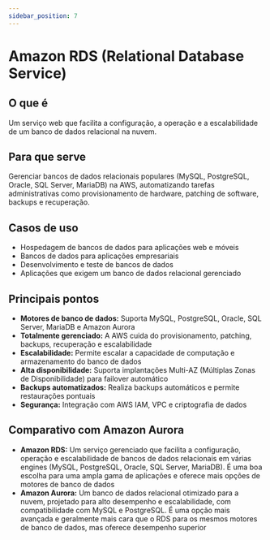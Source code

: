 ```yaml
---
sidebar_position: 7
---
```


# Amazon RDS (Relational Database Service)

## O que é
Um serviço web que facilita a configuração, a operação e a escalabilidade de um banco de dados relacional na nuvem.

## Para que serve
Gerenciar bancos de dados relacionais populares (MySQL, PostgreSQL, Oracle, SQL Server, MariaDB) na AWS, automatizando tarefas administrativas como provisionamento de hardware, patching de software, backups e recuperação.

## Casos de uso
- Hospedagem de bancos de dados para aplicações web e móveis
- Bancos de dados para aplicações empresariais
- Desenvolvimento e teste de bancos de dados
- Aplicações que exigem um banco de dados relacional gerenciado

## Principais pontos
- **Motores de banco de dados:** Suporta MySQL, PostgreSQL, Oracle, SQL Server, MariaDB e Amazon Aurora
- **Totalmente gerenciado:** A AWS cuida do provisionamento, patching, backups, recuperação e escalabilidade
- **Escalabilidade:** Permite escalar a capacidade de computação e armazenamento do banco de dados
- **Alta disponibilidade:** Suporta implantações Multi-AZ (Múltiplas Zonas de Disponibilidade) para failover automático
- **Backups automatizados:** Realiza backups automáticos e permite restaurações pontuais
- **Segurança:** Integração com AWS IAM, VPC e criptografia de dados

## Comparativo com Amazon Aurora
- **Amazon RDS:** Um serviço gerenciado que facilita a configuração, operação e escalabilidade de bancos de dados relacionais em várias engines (MySQL, PostgreSQL, Oracle, SQL Server, MariaDB). É uma boa escolha para uma ampla gama de aplicações e oferece mais opções de motores de banco de dados
- **Amazon Aurora:** Um banco de dados relacional otimizado para a nuvem, projetado para alto desempenho e escalabilidade, com compatibilidade com MySQL e PostgreSQL. É uma opção mais avançada e geralmente mais cara que o RDS para os mesmos motores de banco de dados, mas oferece desempenho superior 